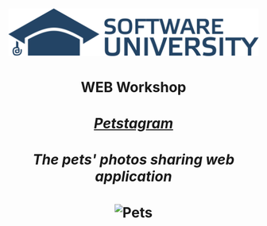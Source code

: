 # <p align="center">![SU-Logo](SoftUni-Logo.png) </p>
# <div align="center">WEB Workshop </div>
# <div align="center"><ins>*Petstagram*</ins></div>
# <div align="center">*The pets' photos sharing web application* </div>
# <p align="center"> ![Pets](family_pets.gif) </p>